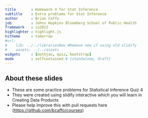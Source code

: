 ```yaml
---
title       : Homework 4 for Stat Inference
subtitle    : Extra problems for Stat Inference
author      : Brian Caffo
job         : Johns Hopkins Bloomberg School of Public Health
framework   : io2012
highlighter : highlight.js  
hitheme     : tomorrow       
#url:
#    lib: ../../librariesNew #Remove new if using old slidify
#    assets: ../../assets
widgets     : [mathjax, quiz, bootstrap]
mode        : selfcontained # {standalone, draft}
---
```




## About these slides
- These are some practice problems for Statistical Inference Quiz 4
- They were created using slidify interactive which you will learn in 
Creating Data Products
- Please help improve this with pull requests here
(https://github.com/bcaffo/courses)

